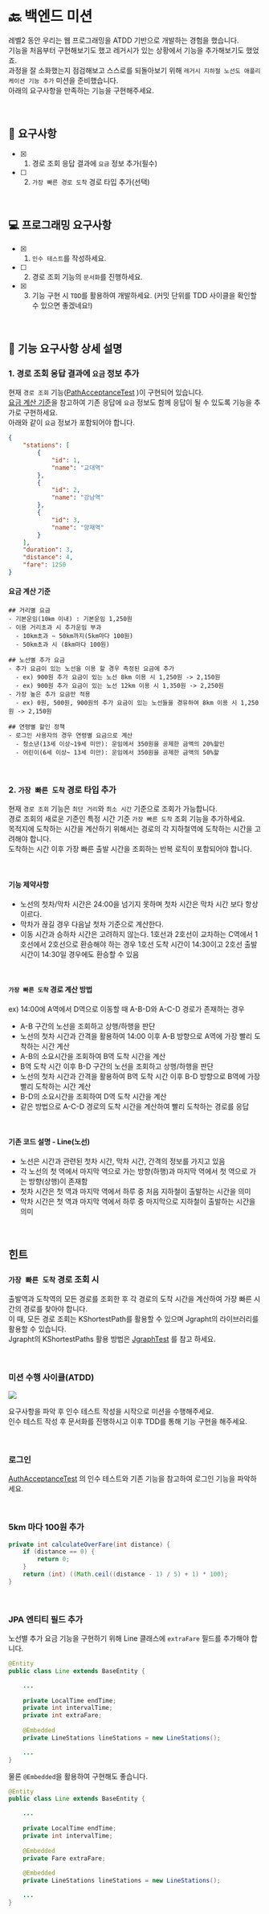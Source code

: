 # 🔙 백엔드 미션

레벨2 동안 우리는 웹 프로그래밍을 ATDD 기반으로 개발하는 경험을 했습니다.  
기능을 처음부터 구현해보기도 했고 레거시가 있는 상황에서 기능을 추가해보기도 했었죠.  
과정을 잘 소화했는지 점검해보고 스스로를 되돌아보기 위해 `레거시 지하철 노선도 애플리케이션 기능 추가` 미션을 준비했습니다.    
아래의 요구사항을 만족하는 기능을 구현해주세요.

<br/>

## 🎯 요구사항

- [x]  1. 경로 조회 응답 결과에 `요금` 정보 추가(필수)
- [ ]  2. `가장 빠른 경로 도착` 경로 타입 추가(선택)

<br/>

## 💻 프로그래밍 요구사항
- [x]  1. `인수 테스트`를 작성하세요.
- [ ]  2. 경로 조회 기능의 `문서화`를 진행하세요.
- [x]  3. 기능 구현 시 `TDD`를 활용하여 개발하세요. (커밋 단위를 TDD 사이클을 확인할 수 있으면 좋겠네요!)

<br/>

## 📑 기능 요구사항 상세 설명

### 1. 경로 조회 응답 결과에 `요금` 정보 추가

현재 `경로 조회` 기능([PathAcceptanceTest](https://github.com/woowacourse/atdd-subway-2020/blob/master/src/test/java/wooteco/subway/maps/map/acceptance/PathAcceptanceTest.java) )이 구현되어 있습니다.    
[요금 계산 기준](#요금-계산-기준)을 참고하여 기존 응답에 `요금` 정보도 함께 응답이 될 수 있도록 기능을 추가로 구현하세요.  
아래와 같이 `요금` 정보가 포함되어야 합니다. 
 
```json
{
    "stations": [
        {
            "id": 1,
            "name": "교대역"
        },
        {
            "id": 2,
            "name": "강남역"
        },
        {
            "id": 3,
            "name": "양재역"
        }
    ],
    "duration": 3,
    "distance": 4,
    "fare": 1250
}
```

#### 요금 계산 기준
```
## 거리별 요금 
- 기본운임(10㎞ 이내) : 기본운임 1,250원
- 이용 거리초과 시 추가운임 부과
  - 10km초과 ∼ 50km까지(5km마다 100원)
  - 50km초과 시 (8km마다 100원)

## 노선별 추가 요금
- 추가 요금이 있는 노선을 이용 할 경우 측정된 요금에 추가
  - ex) 900원 추가 요금이 있는 노선 8km 이용 시 1,250원 -> 2,150원
  - ex) 900원 추가 요금이 있는 노선 12km 이용 시 1,350원 -> 2,250원
- 가장 높은 추가 요금만 적용
  - ex) 0원, 500원, 900원의 추가 요금이 있는 노선들을 경유하여 8km 이용 시 1,250원 -> 2,150원

## 연령별 할인 정책
- 로그인 사용자의 경우 연령별 요금으로 계산
  - 청소년(13세 이상~19세 미만): 운임에서 350원을 공제한 금액의 20%할인
  - 어린이(6세 이상~ 13세 미만): 운임에서 350원을 공제한 금액의 50%할
```

<br/>

### 2. `가장 빠른 도착` 경로 타입 추가

현재 `경로 조회` 기능은 `최단 거리`와 `최소 시간` 기준으로 조회가 가능합니다.  
경로 조회의 새로운 기준인 특정 시간 기준 `가장 빠른 도착` 조회 기능을 추가하세요.  
목적지에 도착하는 시간을 계산하기 위해서는 경로의 각 지하철역에 도착하는 시간을 고려해야 합니다.  
도착하는 시간 이후 가장 빠른 출발 시간을 조회하는 반복 로직이 포함되어야 합니다.

<br/>

#### 기능 제약사항
- 노선의 첫차/막차 시간은 24:00을 넘기지 못하며 첫차 시간은 막차 시간 보다 항상 이르다.
- 막차가 끊길 경우 다음날 첫차 기준으로 계산한다.
- 이동 시간과 승하차 시간은 고려하지 않는다. 1호선과 2호선이 교차하는 C역에서 1호선에서 2호선으로 환승해야 하는 경우 1호선 도착 시간이 14:30이고 2호선 출발 시간이 14:30일 경우에도 환승할 수 있음
  
<br/>

#### `가장 빠른 도착` 경로 계산 방법

ex) 14:00에 A역에서 D역으로 이동할 때 A-B-D와 A-C-D 경로가 존재하는 경우

- A-B 구간의 노선을 조회하고 상행/하행을 판단
- 노선의 첫차 시간과 간격을 활용하여 14:00 이후 A-B 방향으로 A역에 가장 빨리 도착하는 시간 계산
- A-B의 소요시간을 조회하여 B역 도착 시간을 계산
- B역 도착 시간 이후 B-D 구간의 노선을 조회하고 상행/하행을 판단
- 노선의 첫차 시간과 간격을 활용하여 B역 도착 시간 이후 B-D 방향으로 B역에 가장 빨리 도착하는 시간 계산
- B-D의 소요시간을 조회하여 D역 도착 시간을 계산
- 같은 방법으로 A-C-D 경로의 도착 시간을 계산하여 빨리 도착하는 경로를 응답

<br/>

#### 기존 코드 설명 - Line(노선)
- 노선은 시간과 관련된 첫차 시간, 막차 시간, 간격의 정보를 가지고 있음
- 각 노선의 첫 역에서 마지막 역으로 가는 방향(하행)과 마지막 역에서 첫 역으로 가는 방향(상행)이 존재함
- 첫차 시간은 첫 역과 마지막 역에서 하루 중 처음 지하철이 출발하는 시간을 의미
- 막차 시간은 첫 역과 마지막 역에서 하루 중 마지막으로 지하철이 출발하는 시간을 의미

<br/>

## 힌트
### `가장 빠른 도착` 경로 조회 시

출발역과 도착역의 모든 경로를 조회한 후 각 경로의 도착 시간을 계산하여 가장 빠른 시간의 경로를 찾아야 합니다.  
이 때, 모든 경로 조회는 KShortestPath를 활용할 수 있으며 Jgrapht의 라이브러리를 활용할 수 있습니다.  
Jgrapht의 KShortestPaths 활용 방법은 [JgraphTest](https://github.com/woowacourse/atdd-subway-2020/blob/master/src/test/java/wooteco/study/jgraph/JgraphTest.java#L35) 를 참고 하세요.

<br/>

### 미션 수행 사이클(ATDD)

![](https://nextstep-storage.s3.ap-northeast-2.amazonaws.com/2020-07-03T11%3A31%3A48.874image.png)

요구사항을 파악 후 인수 테스트 작성을 시작으로 미션을 수행해주세요.  
인수 테스트 작성 후 문서화를 진행하시고 이후 TDD를 통해 기능 구현을 해주세요.  

<br/>

### 로그인
[AuthAcceptanceTest](https://github.com/woowacourse/atdd-subway-2020/blob/master/src/test/java/wooteco/subway/members/member/acceptance/AuthAcceptanceTest.java) 의 인수 테스트와 기존 기능을 참고하여 로그인 기능을 파악하세요.

<br/>

### 5km 마다 100원 추가
```java
private int calculateOverFare(int distance) {
    if (distance == 0) {
        return 0;
    }
    return (int) ((Math.ceil((distance - 1) / 5) + 1) * 100);
}
```

<br/>

### JPA 엔티티 필드 추가

노선별 추가 요금 기능을 구현하기 위해 Line 클래스에 `extraFare` 필드를 추가해야 합니다.  
```java
@Entity
public class Line extends BaseEntity {

    ...
    
    private LocalTime endTime;
    private int intervalTime;
    private int extraFare;
    
    @Embedded
    private LineStations lineStations = new LineStations();

    ...
}
```

물론 `@Embedded`을 활용하여 구현해도 좋습니다.

```java
@Entity
public class Line extends BaseEntity {

    ...
    
    private LocalTime endTime;
    private int intervalTime;
    
    @Embedded
    private Fare extraFare;
    
    @Embedded
    private LineStations lineStations = new LineStations();

    ...
}
```